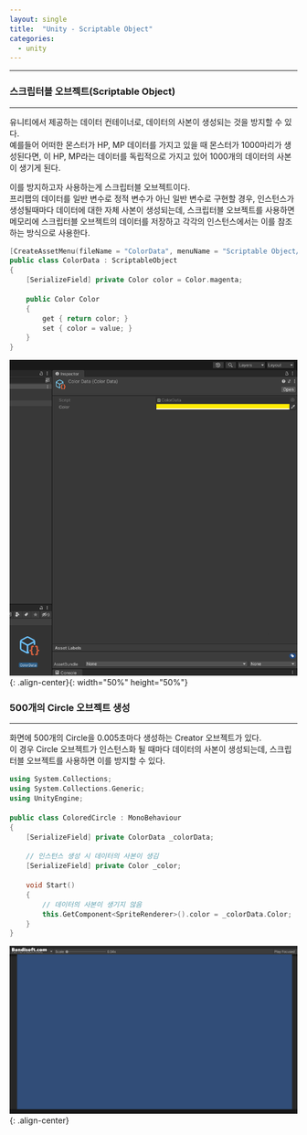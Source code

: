 ```yaml
---
layout: single
title:  "Unity - Scriptable Object"
categories:
  - unity
---
```


---

### 스크립터블 오브젝트(Scriptable Object)
---

유니티에서 제공하는 데이터 컨테이너로, 데이터의 사본이 생성되는 것을 방지할 수 있다.  
예를들어 어떠한 몬스터가 HP, MP 데이터를 가지고 있을 때 몬스터가 1000마리가 생성된다면, 이 HP, MP라는 데이터를 독립적으로 가지고 있어 1000개의 데이터의 사본이 생기게 된다.

이를 방지하고자 사용하는게 스크립터블 오브젝트이다.  
프리팹의 데이터를 일반 변수로 정적 변수가 아닌 일반 변수로 구현할 경우, 인스턴스가 생성될때마다 데이터에 대한 자체 사본이 생성되는데, 스크립터블 오브젝트를 사용하면 메모리에 스크립터블 오브젝트의 데이터를 저장하고 각각의 인스턴스에서는 이를 참조하는 방식으로 사용한다.

```c++
[CreateAssetMenu(fileName = "ColorData", menuName = "Scriptable Object/ColorData", order = int.MaxValue)]
public class ColorData : ScriptableObject
{
    [SerializeField] private Color color = Color.magenta;

    public Color Color
    {
        get { return color; }
        set { color = value; }
    }
}
```

![](/assets/images/unity_scriptableObject.png){: .align-center}{: width="50%" height="50%"}

### 500개의 Circle 오브젝트 생성
---

화면에 500개의 Circle을 0.005초마다 생성하는 Creator 오브젝트가 있다.  
이 경우 Circle 오브젝트가 인스턴스화 될 때마다 데이터의 사본이 생성되는데, 스크립터블 오브젝트를 사용하면 이를 방지할 수 있다.

```c++
using System.Collections;
using System.Collections.Generic;
using UnityEngine;

public class ColoredCircle : MonoBehaviour
{
    [SerializeField] private ColorData _colorData;

    // 인스턴스 생성 시 데이터의 사본이 생김
    [SerializeField] private Color _color;

    void Start()
    {
        // 데이터의 사본이 생기지 않음
        this.GetComponent<SpriteRenderer>().color = _colorData.Color;
    }
}
```

![](/assets/images/unity_circleCreator.gif){: .align-center}